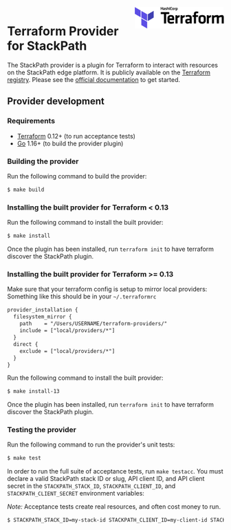 <a href="https://terraform.io">
    <img src=".github/terraform_logo.svg" alt="Terraform logo" title="Terraform" align="right" height="50" />
</a>

# Terraform Provider for StackPath

The StackPath provider is a plugin for Terraform to interact with resources on the StackPath edge platform. It is publicly available on the [Terraform registry](https://registry.terraform.io/providers/stackpath/stackpath/latest). Please see the [official documentation](https://registry.terraform.io/providers/stackpath/stackpath/latest/docs) to get started.

## Provider development

### Requirements

- [Terraform](https://www.terraform.io/downloads.html) 0.12+ (to run acceptance tests)
- [Go](https://golang.org/doc/install) 1.16+ (to build the provider plugin)

### Building the provider

Run the following command to build the provider:

```sh
$ make build
```

### Installing the built provider for Terraform < 0.13

Run the following command to install the built provider:

```sh
$ make install
```

Once the plugin has been installed, run `terraform init` to have terraform discover the StackPath plugin.

### Installing the built provider for Terraform >= 0.13

Make sure that your terraform config is setup to mirror local providers:
Something like this should be in your `~/.terraformrc`

```
provider_installation {
  filesystem_mirror {
    path    = "/Users/USERNAME/terraform-providers/"
    include = ["local/providers/*"]
  }
  direct {
    exclude = ["local/providers/*"]
  }
}
```

Run the following command to install the built provider:

```sh
$ make install-13
```

Once the plugin has been installed, run `terraform init` to have terraform discover the StackPath plugin.

### Testing the provider

Run the following command to run the provider's unit tests:

```sh
$ make test
```

In order to run the full suite of acceptance tests, run `make testacc`. You must declare a valid StackPath stack ID or slug, API client ID, and API client secret in the `STACKPATH_STACK_ID`, `STACKPATH_CLIENT_ID`, and `STACKPATH_CLIENT_SECRET` environment variables:

_Note:_ Acceptance tests create real resources, and often cost money to run.

```sh
$ STACKPATH_STACK_ID=my-stack-id STACKPATH_CLIENT_ID=my-client-id STACKPATH_CLIENT_SECRET=my-client-secret make testacc
```
